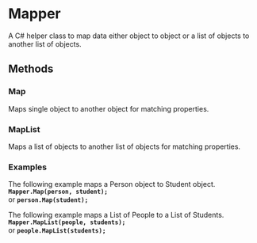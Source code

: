 # Mapper
A C# helper class to map data either object to object or a list of objects to another list of objects.

## Methods
### Map
Maps single object to another object for matching properties.

### MapList
Maps a list of objects to another list of objects for matching properties.

### Examples

The following example maps a Person object to Student object.
<br/><b><code>Mapper.Map(person, student);</code></b>
<br/>or <b><code>person.Map(student);</code></b>

The following example maps a List of People to a List of Students.
<br/><b><code>Mapper.MapList(people, students);</code></b>
<br/>or <b><code>people.MapList(students);</code></b>
